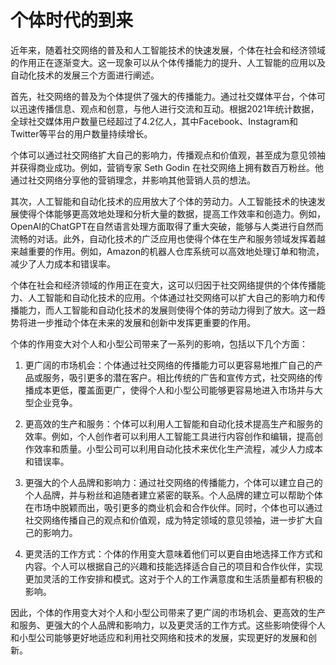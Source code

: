 # 个体时代的到来

近年来，随着社交网络的普及和人工智能技术的快速发展，个体在社会和经济领域的作用正在逐渐变大。这一现象可以从个体传播能力的提升、人工智能的应用以及自动化技术的发展三个方面进行阐述。

首先，社交网络的普及为个体提供了强大的传播能力。通过社交媒体平台，个体可以迅速传播信息、观点和创意，与他人进行交流和互动。根据2021年统计数据，全球社交媒体用户数量已经超过了4.2亿人，其中Facebook、Instagram和Twitter等平台的用户数量持续增长。

个体可以通过社交网络扩大自己的影响力，传播观点和价值观，甚至成为意见领袖并获得商业成功。例如，营销专家 Seth Godin 在社交网络上拥有数百万粉丝。他通过社交网络分享他的营销理念，并影响其他营销人员的想法。

其次，人工智能和自动化技术的应用放大了个体的劳动力。人工智能技术的快速发展使得个体能够更高效地处理和分析大量的数据，提高工作效率和创造力。例如，OpenAI的ChatGPT在自然语言处理方面取得了重大突破，能够与人类进行自然而流畅的对话。此外，自动化技术的广泛应用也使得个体在生产和服务领域发挥着越来越重要的作用。例如，Amazon的机器人仓库系统可以高效地处理订单和物流，减少了人力成本和错误率。

个体在社会和经济领域的作用正在变大，这可以归因于社交网络提供的个体传播能力、人工智能和自动化技术的应用。个体通过社交网络可以扩大自己的影响力和传播能力，而人工智能和自动化技术的发展则使得个体的劳动力得到了放大。这一趋势将进一步推动个体在未来的发展和创新中发挥更重要的作用。

个体的作用变大对个人和小型公司带来了一系列的影响，包括以下几个方面：

1. 更广阔的市场机会：个体通过社交网络的传播能力可以更容易地推广自己的产品或服务，吸引更多的潜在客户。相比传统的广告和宣传方式，社交网络的传播成本更低，覆盖面更广，使得个人和小型公司能够更容易地进入市场并与大型企业竞争。

2. 更高效的生产和服务：个体可以利用人工智能和自动化技术提高生产和服务的效率。例如，个人创作者可以利用人工智能工具进行内容创作和编辑，提高创作效率和质量。小型公司可以利用自动化技术来优化生产流程，减少人力成本和错误率。

3. 更强大的个人品牌和影响力：通过社交网络的传播能力，个体可以建立自己的个人品牌，并与粉丝和追随者建立紧密的联系。个人品牌的建立可以帮助个体在市场中脱颖而出，吸引更多的商业机会和合作伙伴。同时，个体也可以通过社交网络传播自己的观点和价值观，成为特定领域的意见领袖，进一步扩大自己的影响力。

4. 更灵活的工作方式：个体的作用变大意味着他们可以更自由地选择工作方式和内容。个人可以根据自己的兴趣和技能选择适合自己的项目和合作伙伴，实现更加灵活的工作安排和模式。这对于个人的工作满意度和生活质量都有积极的影响。

因此，个体的作用变大对个人和小型公司带来了更广阔的市场机会、更高效的生产和服务、更强大的个人品牌和影响力，以及更灵活的工作方式。这些影响使得个人和小型公司能够更好地适应和利用社交网络和技术的发展，实现更好的发展和创新。